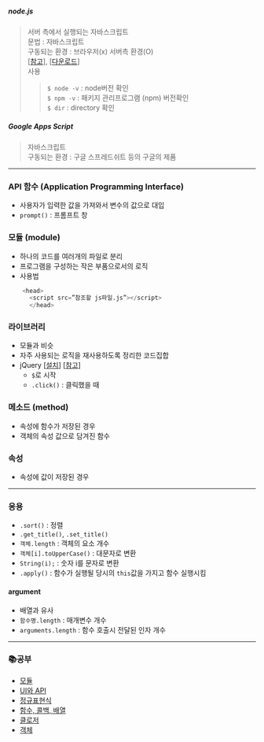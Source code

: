 ##### node.js  
> 서버 측에서 실행되는 자바스크립트  
> 문법 : 자바스크립트  
> 구동되는 환경 : 브라우저(x) 서버측 환경(O)  
> [[참고](https://araikuma.tistory.com/452)], [[다운로드](https://nodejs.org/ko/download/)]  
> 사용  
  >> `$ node -v` : node버전 확인  
  >> `$ npm -v` : 패키지 관리프로그램 (npm) 버전확인  
  >> `$ dir` : directory 확인  

##### Google Apps Script  
> 자바스크립트  
> 구동되는 환경 : 구글 스프레드쉬트 등의 구글의 제품  

- - -  

### API 함수 (Application Programming Interface)  
  - 사용자가 입력한 값을 가져와서 변수의 값으로 대입  
  - `prompt()` : 프롬프트 창  

### 모듈 (module)  
  - 하나의 코드를 여러개의 파일로 분리  
  - 프로그램을 구성하는 작은 부품으로서의 로직  
  - 사용법  
  ```python
      <head>
        <script src=”참조할 js파일.js”></script>
	    </head>
  ```  
### 라이브러리  
  - 모듈과 비슷  
  - 자주 사용되는 로직을 재사용하도록 정리한 코드집합  
  - jQuery  [[설치](https://jquery.com/)] [[참고](https://api.jquery.com/)]  
    - `$`로 시작  
    - `.click()` : 클릭했을 때  

### 메소드 (method)  
  - 속성에 함수가 저장된 경우  
  - 객체의 속성 값으로 담겨진 함수  
### 속성  
  - 속성에 값이 저장된 경우  

- - -  

### 응용  
- `.sort()` : 정렬  
- `.get_title()`, `.set_title()`  
- `객체.length` : 객체의 요소 개수  
- `객체[i].toUpperCase()` : 대문자로 변환  
- `String(i);` : 숫자 i를 문자로 변환  
- `.apply()` : 함수가 실행될 당시의 `this`값을 가지고 함수 실행시킴  

#### argument  
- 배열과 유사  
- `함수명.length` : 매개변수 개수  
- `arguments.length` : 함수 호출시 전달된 인자 개수  
- - - 

### 📚공부   
- [모듈](https://opentutorials.org/course/743/4750)  
- [UI와 API](https://opentutorials.org/course/743/6533)  
- [정규표현식](https://opentutorials.org/course/743/6580)  
- [함수, 콜백, 배열](https://opentutorials.org/course/743/6508)  
- [클로저](https://opentutorials.org/course/743/6544)  
- [객체](https://opentutorials.org/course/743/6491)  
 
